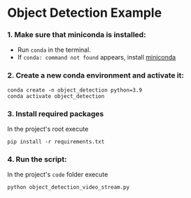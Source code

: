 # Object Detection Example

### 1. Make sure that miniconda is installed:
- Run `conda` in the terminal.
- If `conda: command not found` appears, install [miniconda](https://docs.anaconda.com/miniconda/miniconda-install/)

### 2. Create a new conda environment and activate it:
```
conda create -n object_detection python=3.9
conda activate object_detection

```

### 3. Install required packages
In the project's root execute
```
pip install -r requirements.txt
```

### 4. Run the script:
In the project's `code` folder execute
```
python object_detection_video_stream.py
```

